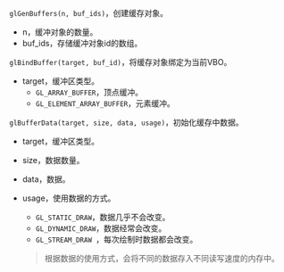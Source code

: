 `glGenBuffers(n, buf_ids)`，创建缓存对象。

* n，缓冲对象的数量。
* buf_ids，存储缓冲对象id的数组。

`glBindBuffer(target, buf_id)`，将缓存对象绑定为当前VBO。

* target，缓冲区类型。
  * `GL_ARRAY_BUFFER`，顶点缓冲。
  * `GL_ELEMENT_ARRAY_BUFFER`，元素缓冲。


`glBufferData(target, size, data, usage)`，初始化缓存中数据。

* target，缓冲区类型。

* size，数据数量。

* data，数据。

* usage，使用数据的方式。

  * `GL_STATIC_DRAW`，数据几乎不会改变。
  * `GL_DYNAMIC_DRAW`，数据经常会改变。
  * `GL_STREAM_DRAW `，每次绘制时数据都会改变。

  > 根据数据的使用方式，会将不同的数据存入不同读写速度的内存中。
